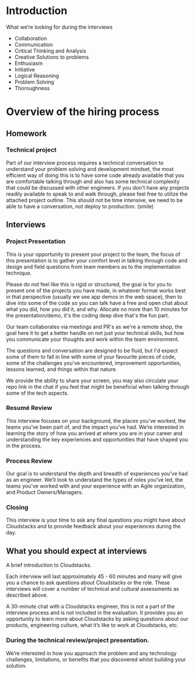 # Introduction
What we’re looking for during the interviews

* Collaboration
* Communication
* Critical Thinking and Analysis
* Creative Solutions to problems
* Enthusiasm
* Initiative
* Logical Reasoning
* Problem Solving
* Thoroughness

# Overview of the hiring process
## Homework
### Technical project
Part of our interview process requires a technical conversation to understand your problem solving and development mindset, the most efficient way of doing this is to have some code already available that you are comfortable talking through and also has some technical complexity that could be discussed with other engineers. If you don't have any projects readily available to speak to and walk through, please feel free to utilize the attached project outline. This should not be time intensive, we need to be able to have a conversation, not deploy to production. (smile)

## Interviews
### Project Presentation
This is your opportunity to present your project to the team, the focus of this presentation is to gather your comfort level in talking through code and design and field questions from team members as to the implementation technique.

Please do not feel like this is rigid or structured, the goal is for you to present one of the projects you have made, in whatever format works best in that perspective (usually we see app demos in the web space), then to dive into some of the code so you can talk have a free and open chat about what you did, how you did it, and why. Allocate no more than 10 minutes for the presentation/demo, it's the coding deep dive that's the fun part.

Our team collaborates via meetings and PR's as we're a remote shop, the goal here it to get a better handle on not just your technical skills, but how you communicate your thoughts and work within the team environment.

The questions and conversation are designed to be fluid, but I'd expect some of them to fall in line with some of your favourite pieces of code, some of the challenges you've encountered, improvement opportunities, lessons learned, and things within that nature. 

We provide the ability to share your screen, you may also circulate your repo link in the chat if you feel that might be beneficial when talking through some of the tech aspects.

### Resumé Review
This interview focuses on your background, the places you’ve worked, the teams you’ve been part of, and the impact you’ve had. We’re interested in learning the story of how you arrived at where you are in your career and understanding the key experiences and opportunities that have shaped you in the process.

### Process Review
Our goal is to understand the depth and breadth of experiences you’ve had as an engineer. We’ll look to understand the types of roles you’ve led, the teams you've worked with and your experience with an Agile organization, and Product Owners/Managers.

### Closing
This interview is your time to ask any final questions you might have about Cloudstacks and to provide feedback about your experiences during the day.

## What you should expect at interviews
A brief introduction to Cloudstacks.

Each interview will last approximately 45 - 60 minutes and many will give you a chance to ask questions about Cloudstacks or the role. These interviews will cover a number of technical and cultural assessments as described above.

A 30-minute chat with a Cloudstacks engineer, this is not a part of the interview process and is not included in the evaluation. It provides you an opportunity to learn more about Cloudstacks by asking questions about our products, engineering culture, what it’s like to work at Cloudstacks, etc.

### During the technical review/project presentation.
We’re interested in how you approach the problem and any technology challenges, limitations, or benefits that you discovered whilst building your solution. 
